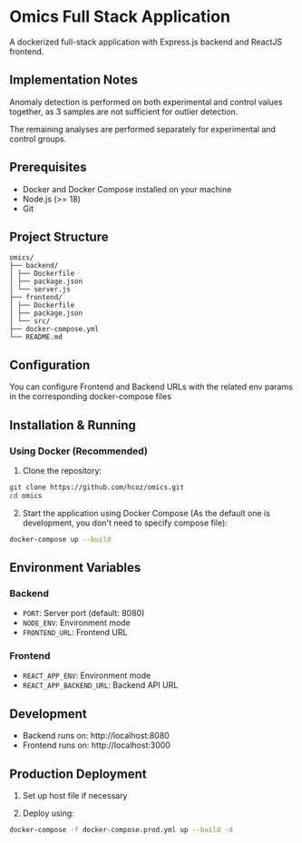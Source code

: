 # Omics Full Stack Application

A dockerized full-stack application with Express.js backend and ReactJS frontend.

## Implementation Notes

Anomaly detection is performed on both experimental and control values together, as 3 samples are not sufficient for outlier detection.

The remaining analyses are performed separately for experimental and control groups.

## Prerequisites

- Docker and Docker Compose installed on your machine
- Node.js (>= 18)
- Git

## Project Structure
```
omics/
├── backend/
│ ├── Dockerfile
│ ├── package.json
│ └── server.js
├── frontend/
│ ├── Dockerfile
│ ├── package.json
│ └── src/
├── docker-compose.yml
└── README.md
```

## Configuration

You can configure Frontend and Backend URLs with the related env params in the corresponding docker-compose files

## Installation & Running

### Using Docker (Recommended)

1. Clone the repository:

```bash
git clone https://github.com/hcoz/omics.git
cd omics
```

2. Start the application using Docker Compose (As the default one is development, you don't need to specify compose file):
```bash
docker-compose up --build
```

## Environment Variables

### Backend
- `PORT`: Server port (default: 8080)
- `NODE_ENV`: Environment mode
- `FRONTEND_URL`: Frontend URL

### Frontend
- `REACT_APP_ENV`: Environment mode
- `REACT_APP_BACKEND_URL`: Backend API URL

## Development

- Backend runs on: http://localhost:8080
- Frontend runs on: http://localhost:3000

## Production Deployment

1. Set up host file if necessary

2. Deploy using:
```bash
docker-compose -f docker-compose.prod.yml up --build -d
```
